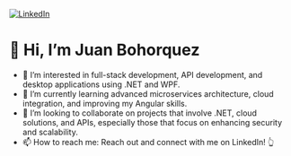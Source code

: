 
[![LinkedIn](https://img.shields.io/badge/LinkedIn-Connect-blue?style=for-the-badge&logo=linkedin)](https://www.linkedin.com/in/juan-bohórquez-aponte-3a5138272)

# 👋 Hi, I’m Juan Bohorquez

- 👀 I’m interested in full-stack development, API development, and desktop applications using .NET and WPF.
- 🌱 I’m currently learning advanced microservices architecture, cloud integration, and improving my Angular skills.
- 💞️ I’m looking to collaborate on projects that involve .NET, cloud solutions, and APIs, especially those that focus on enhancing security and scalability.
- 📫 How to reach me: Reach out and connect with me on LinkedIn! 👆
